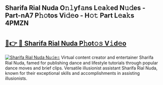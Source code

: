 ## Sharifa Rial Nuda O𝚗𝚕yf𝚊ns L𝚎a𝚔ed N𝚞𝚍es - Part-nA7 P𝚑𝚘tos Vi𝚍𝚎o - H𝚘𝚝 Part L𝚎a𝚔s 4PMZN

# <h2><a href="http://kf8m4k.oniu.top/?m=Sharifa+Rial+Nuda">🔗👉 🔴 Sharifa Rial Nuda P𝚑ot𝚘𝚜 V𝚒d𝚎o</a></h2>

[![Sharifa Rial Nuda Nu𝚍e𝚜](https://i.imgur.com/0qMVB7G.gif)](http://kf8m4k.oniu.top/?m=Sharifa+Rial+Nuda)
Virtual content creator and entertainer Sharifa Rial Nuda, famed for publishing dance and lifestyle tutorials through popular dance moves and brief clips. Versatile illusionist assistant Sharifa Rial Nuda, known for their exceptional skills and accomplishments in assisting illusionists.  
